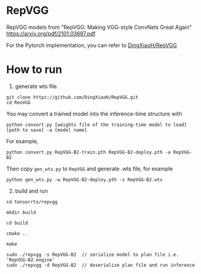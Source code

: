 # RepVGG

RepVGG models from
"RepVGG: Making VGG-style ConvNets Great Again" <https://arxiv.org/pdf/2101.03697.pdf>

For the Pytorch implementation, you can refer to [DingXiaoH/RepVGG](https://github.com/DingXiaoH/RepVGG)

# How to run

1. generate wts file.

```
git clone https://github.com/DingXiaoH/RepVGG.git
cd ReoVGG
```

You may convert a trained model into the inference-time structure with

```
python convert.py [weights file of the training-time model to load] [path to save] -a [model name]
```

For example,

```
python convert.py RepVGG-B2-train.pth RepVGG-B2-deploy.pth -a RepVGG-B2
```

Then copy `gen_wts.py` to `RepVGG` and generate .wts file, for example

```
python gen_wts.py -w RepVGG-B2-deploy.pth -s RepVGG-B2.wts
```

2. build and run
```
cd tensorrtx/repvgg

mkdir build

cd build

cmake ..

make

sudo ./repvgg -s RepVGG-B2  // serialize model to plan file i.e. 'RepVGG-B2.engine'
sudo ./repvgg -d RepVGG-B2  // deserialize plan file and run inference
```

